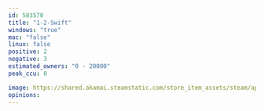 ```yaml
---
id: 583570
title: "1-2-Swift"
windows: "true"
mac: "false"
linux: false
positive: 2
negative: 3
estimated_owners: "0 - 20000"
peak_ccu: 0

image: https://shared.akamai.steamstatic.com/store_item_assets/steam/apps/583570/header.jpg?t=1485747918
opinions:
---
```


